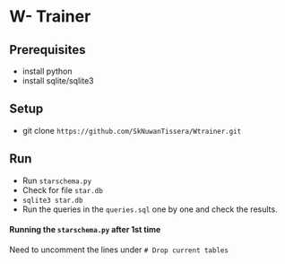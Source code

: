 # W- Trainer

## Prerequisites
- install python
- install sqlite/sqlite3

## Setup
- git clone `https://github.com/SkNuwanTissera/Wtrainer.git`

## Run
- Run `starschema.py`
- Check for file `star.db` 
- `sqlite3 star.db`
- Run the queries in the `queries.sql` one by one and check the results.

#### Running the `starschema.py` after 1st time

Need to uncomment the lines under
`# Drop current tables`